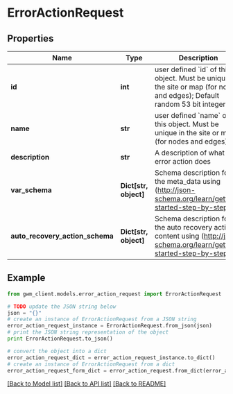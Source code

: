 # ErrorActionRequest


## Properties
Name | Type | Description | Notes
------------ | ------------- | ------------- | -------------
**id** | **int** | user defined &#x60;id&#x60; of this object. Must be unique in the site or map (for nodes and edges); Default random 53 bit integer | [optional] 
**name** | **str** | user defined &#x60;name&#x60; of this object. Must be unique in the site or map (for nodes and edges) | [optional] 
**description** | **str** | A description of what this error action does | 
**var_schema** | **Dict[str, object]** | Schema description for the meta_data using (http://json-schema.org/learn/getting-started-step-by-step) | 
**auto_recovery_action_schema** | **Dict[str, object]** | Schema description for the auto recovery action content using (http://json-schema.org/learn/getting-started-step-by-step) | [optional] 

## Example

```python
from gwm_client.models.error_action_request import ErrorActionRequest

# TODO update the JSON string below
json = "{}"
# create an instance of ErrorActionRequest from a JSON string
error_action_request_instance = ErrorActionRequest.from_json(json)
# print the JSON string representation of the object
print ErrorActionRequest.to_json()

# convert the object into a dict
error_action_request_dict = error_action_request_instance.to_dict()
# create an instance of ErrorActionRequest from a dict
error_action_request_form_dict = error_action_request.from_dict(error_action_request_dict)
```
[[Back to Model list]](../README.md#documentation-for-models) [[Back to API list]](../README.md#documentation-for-api-endpoints) [[Back to README]](../README.md)


